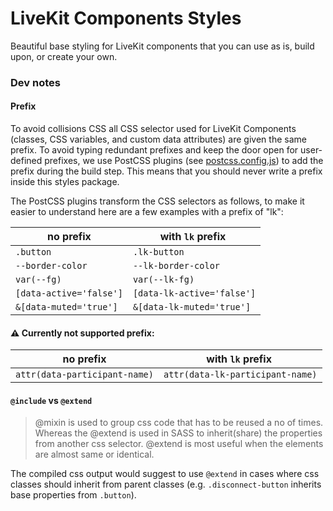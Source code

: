 # LiveKit Components **Styles**

Beautiful base styling for LiveKit components that you can use as is, build upon, or create your own.

### Dev notes

#### Prefix

To avoid collisions CSS all CSS selector used for LiveKit Components (classes, CSS variables, and custom data attributes) are given the same prefix. To avoid typing redundant prefixes and keep the door open for user-defined prefixes, we use PostCSS plugins (see [postcss.config.js](postcss.config.js)) to add the prefix during the build step. This means that you should never write a prefix inside this styles package.

The PostCSS plugins transform the CSS selectors as follows, to make it easier to understand here are a few examples with a prefix of "lk":

| no prefix               | with `lk` prefix           |
| ----------------------- | -------------------------- |
| `.button`               | `.lk-button`               |
| `--border-color`        | `--lk-border-color`        |
| `var(--fg)`             | `var(--lk-fg)`             |
| `[data-active='false']` | `[data-lk-active='false']` |
| `&[data-muted='true']`  | `&[data-lk-muted='true']`  |

#### ⚠️ Currently not supported prefix:

| no prefix                     | with `lk` prefix                 |
| ----------------------------- | -------------------------------- |
| `attr(data-participant-name)` | `attr(data-lk-participant-name)` |

#### `@include` vs `@extend`

> @mixin is used to group css code that has to be reused a no of times. Whereas the @extend is used in SASS to inherit(share) the properties from another css selector. @extend is most useful when the elements are almost same or identical.

The compiled css output would suggest to use `@extend` in cases where css classes should inherit from parent classes (e.g. `.disconnect-button` inherits base properties from `.button`).

```

```
